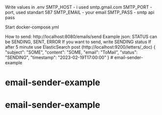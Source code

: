 Write values in .env
    SMTP_HOST - i used smtp.gmail.com
    SMTP_PORT - port, used standart 587
    SMTP_EMAIL - your email
    SMTP_PASS - smtp api pass

Start docker-compose.yml

How to send:
    http://localhost:8080/emails/send
    Example json:
    STATUS can be SENDING, SENT, ERROR
    If you want to send, write SENDING status
    If after 5 minute use ElasticSearch post (http://localhost:9200/letters/_doc)
    {
        "subject": "SOME",
        "content": "SOME,
        "email": "ToMail",
        "status": "SENDING",
        "timestamp": "2023-02-19T17:00:00"
    } # email-sender-example
# email-sender-example
# email-sender-example
